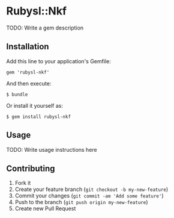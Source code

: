 # Rubysl::Nkf

TODO: Write a gem description

## Installation

Add this line to your application's Gemfile:

    gem 'rubysl-nkf'

And then execute:

    $ bundle

Or install it yourself as:

    $ gem install rubysl-nkf

## Usage

TODO: Write usage instructions here

## Contributing

1. Fork it
2. Create your feature branch (`git checkout -b my-new-feature`)
3. Commit your changes (`git commit -am 'Add some feature'`)
4. Push to the branch (`git push origin my-new-feature`)
5. Create new Pull Request
